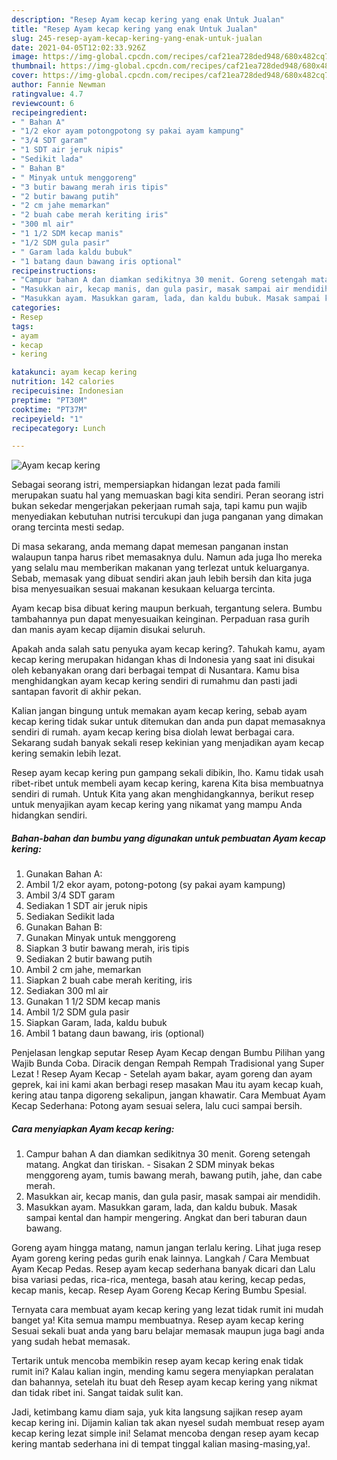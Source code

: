 ```yaml
---
description: "Resep Ayam kecap kering yang enak Untuk Jualan"
title: "Resep Ayam kecap kering yang enak Untuk Jualan"
slug: 245-resep-ayam-kecap-kering-yang-enak-untuk-jualan
date: 2021-04-05T12:02:33.926Z
image: https://img-global.cpcdn.com/recipes/caf21ea728ded948/680x482cq70/ayam-kecap-kering-foto-resep-utama.jpg
thumbnail: https://img-global.cpcdn.com/recipes/caf21ea728ded948/680x482cq70/ayam-kecap-kering-foto-resep-utama.jpg
cover: https://img-global.cpcdn.com/recipes/caf21ea728ded948/680x482cq70/ayam-kecap-kering-foto-resep-utama.jpg
author: Fannie Newman
ratingvalue: 4.7
reviewcount: 6
recipeingredient:
- " Bahan A"
- "1/2 ekor ayam potongpotong sy pakai ayam kampung"
- "3/4 SDT garam"
- "1 SDT air jeruk nipis"
- "Sedikit lada"
- " Bahan B"
- " Minyak untuk menggoreng"
- "3 butir bawang merah iris tipis"
- "2 butir bawang putih"
- "2 cm jahe memarkan"
- "2 buah cabe merah keriting iris"
- "300 ml air"
- "1 1/2 SDM kecap manis"
- "1/2 SDM gula pasir"
- " Garam lada kaldu bubuk"
- "1 batang daun bawang iris optional"
recipeinstructions:
- "Campur bahan A dan diamkan sedikitnya 30 menit. Goreng setengah matang. Angkat dan tiriskan. Sisakan 2 SDM minyak bekas menggoreng ayam, tumis bawang merah, bawang putih, jahe, dan cabe merah."
- "Masukkan air, kecap manis, dan gula pasir, masak sampai air mendidih."
- "Masukkan ayam. Masukkan garam, lada, dan kaldu bubuk. Masak sampai kental dan hampir mengering. Angkat dan beri taburan daun bawang."
categories:
- Resep
tags:
- ayam
- kecap
- kering

katakunci: ayam kecap kering 
nutrition: 142 calories
recipecuisine: Indonesian
preptime: "PT30M"
cooktime: "PT37M"
recipeyield: "1"
recipecategory: Lunch

---
```



![Ayam kecap kering](https://img-global.cpcdn.com/recipes/caf21ea728ded948/680x482cq70/ayam-kecap-kering-foto-resep-utama.jpg)

Sebagai seorang istri, mempersiapkan hidangan lezat pada famili merupakan suatu hal yang memuaskan bagi kita sendiri. Peran seorang istri bukan sekedar mengerjakan pekerjaan rumah saja, tapi kamu pun wajib menyediakan kebutuhan nutrisi tercukupi dan juga panganan yang dimakan orang tercinta mesti sedap.

Di masa  sekarang, anda memang dapat memesan panganan instan walaupun tanpa harus ribet memasaknya dulu. Namun ada juga lho mereka yang selalu mau memberikan makanan yang terlezat untuk keluarganya. Sebab, memasak yang dibuat sendiri akan jauh lebih bersih dan kita juga bisa menyesuaikan sesuai makanan kesukaan keluarga tercinta. 

Ayam kecap bisa dibuat kering maupun berkuah, tergantung selera. Bumbu tambahannya pun dapat menyesuaikan keinginan. Perpaduan rasa gurih dan manis ayam kecap dijamin disukai seluruh.

Apakah anda salah satu penyuka ayam kecap kering?. Tahukah kamu, ayam kecap kering merupakan hidangan khas di Indonesia yang saat ini disukai oleh kebanyakan orang dari berbagai tempat di Nusantara. Kamu bisa menghidangkan ayam kecap kering sendiri di rumahmu dan pasti jadi santapan favorit di akhir pekan.

Kalian jangan bingung untuk memakan ayam kecap kering, sebab ayam kecap kering tidak sukar untuk ditemukan dan anda pun dapat memasaknya sendiri di rumah. ayam kecap kering bisa diolah lewat berbagai cara. Sekarang sudah banyak sekali resep kekinian yang menjadikan ayam kecap kering semakin lebih lezat.

Resep ayam kecap kering pun gampang sekali dibikin, lho. Kamu tidak usah ribet-ribet untuk membeli ayam kecap kering, karena Kita bisa membuatnya sendiri di rumah. Untuk Kita yang akan menghidangkannya, berikut resep untuk menyajikan ayam kecap kering yang nikamat yang mampu Anda hidangkan sendiri.

<!--inarticleads1-->

##### Bahan-bahan dan bumbu yang digunakan untuk pembuatan Ayam kecap kering:

1. Gunakan  Bahan A:
1. Ambil 1/2 ekor ayam, potong-potong (sy pakai ayam kampung)
1. Ambil 3/4 SDT garam
1. Sediakan 1 SDT air jeruk nipis
1. Sediakan Sedikit lada
1. Gunakan  Bahan B:
1. Gunakan  Minyak untuk menggoreng
1. Siapkan 3 butir bawang merah, iris tipis
1. Sediakan 2 butir bawang putih
1. Ambil 2 cm jahe, memarkan
1. Siapkan 2 buah cabe merah keriting, iris
1. Sediakan 300 ml air
1. Gunakan 1 1/2 SDM kecap manis
1. Ambil 1/2 SDM gula pasir
1. Siapkan  Garam, lada, kaldu bubuk
1. Ambil 1 batang daun bawang, iris (optional)


Penjelasan lengkap seputar Resep Ayam Kecap dengan Bumbu Pilihan yang Wajib Bunda Coba. Diracik dengan Rempah Rempah Tradisional yang Super Lezat ! Resep Ayam Kecap - Setelah ayam bakar, ayam goreng dan ayam geprek, kai ini kami akan berbagi resep masakan Mau itu ayam kecap kuah, kering atau tanpa digoreng sekalipun, jangan khawatir. Cara Membuat Ayam Kecap Sederhana: Potong ayam sesuai selera, lalu cuci sampai bersih. 

<!--inarticleads2-->

##### Cara menyiapkan Ayam kecap kering:

1. Campur bahan A dan diamkan sedikitnya 30 menit. Goreng setengah matang. Angkat dan tiriskan. - Sisakan 2 SDM minyak bekas menggoreng ayam, tumis bawang merah, bawang putih, jahe, dan cabe merah.
1. Masukkan air, kecap manis, dan gula pasir, masak sampai air mendidih.
1. Masukkan ayam. Masukkan garam, lada, dan kaldu bubuk. Masak sampai kental dan hampir mengering. Angkat dan beri taburan daun bawang.


Goreng ayam hingga matang, namun jangan terlalu kering. Lihat juga resep Ayam goreng kering pedas gurih enak lainnya. Langkah / Cara Membuat Ayam Kecap Pedas. Resep ayam kecap sederhana banyak dicari dan Lalu bisa variasi pedas, rica-rica, mentega, basah atau kering, kecap pedas, kecap manis, kecap. Resep Ayam Goreng Kecap Kering Bumbu Spesial. 

Ternyata cara membuat ayam kecap kering yang lezat tidak rumit ini mudah banget ya! Kita semua mampu membuatnya. Resep ayam kecap kering Sesuai sekali buat anda yang baru belajar memasak maupun juga bagi anda yang sudah hebat memasak.

Tertarik untuk mencoba membikin resep ayam kecap kering enak tidak rumit ini? Kalau kalian ingin, mending kamu segera menyiapkan peralatan dan bahannya, setelah itu buat deh Resep ayam kecap kering yang nikmat dan tidak ribet ini. Sangat taidak sulit kan. 

Jadi, ketimbang kamu diam saja, yuk kita langsung sajikan resep ayam kecap kering ini. Dijamin kalian tak akan nyesel sudah membuat resep ayam kecap kering lezat simple ini! Selamat mencoba dengan resep ayam kecap kering mantab sederhana ini di tempat tinggal kalian masing-masing,ya!.

